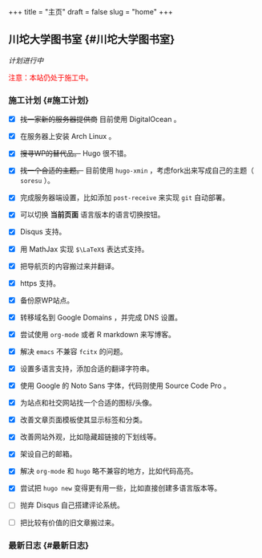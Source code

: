+++
title = "主页"
draft = false
slug = "home"
+++

## 川坨大学图书室 {#川坨大学图书室}

_计划进行中_

<span style="color:red">注意：本站仍处于施工中。</span>


### 施工计划 {#施工计划}

-   [X] ~~找一家新的服务器提供商~~ 目前使用 DigitalOcean 。
-   [X] 在服务器上安装 Arch Linux 。
-   [X] ~~搜寻WP的替代品。~~ Hugo 很不错。
-   [X] ~~找一个合适的主题。~~ 目前使用 `hugo-xmin` ，考虑fork出来写成自己的主题（ `soresu` ）。
-   [X] 完成服务器端设置，比如添加 `post-receive` 来实现 `git` 自动部署。
-   [X] 可以切换 **当前页面** 语言版本的语言切换按钮。
-   [X] Disqus 支持。
-   [X] 用 MathJax 实现 `$\LaTeX$` 表达式支持。
-   [X] 把导航页的内容搬过来并翻译。
-   [X] https 支持。
-   [X] 备份原WP站点。
-   [X] 转移域名到 Google Domains ，并完成 DNS 设置。
-   [X] 尝试使用 `org-mode` 或者 R markdown 来写博客。
-   [X] 解决 `emacs` 不兼容 `fcitx` 的问题。
-   [X] 设置多语言支持，添加合适的翻译字符串。
-   [X] 使用 Google 的 Noto Sans 字体，代码则使用 Source Code Pro 。
-   [X] 为站点和社交网站找一个合适的图标/头像。
-   [X] 改善文章页面模板使其显示标签和分类。
-   [X] 改善网站外观，比如隐藏超链接的下划线等。
-   [X] 架设自己的邮箱。
-   [X] 解决 `org-mode` 和 `hugo` 略不兼容的地方，比如代码高亮。
-   [X] 尝试把 `hugo new` 变得更有用一些，比如直接创建多语言版本等。
-   [ ] 抛弃 Disqus 自己搭建评论系统。
-   [ ] 把比较有价值的旧文章搬过来。


### 最新日志 {#最新日志}